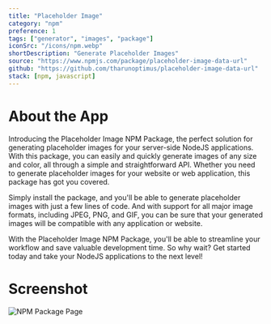```yaml
---
title: "Placeholder Image"
category: "npm"
preference: 1
tags: ["generator", "images", "package"]
iconSrc: "/icons/npm.webp"
shortDescription: "Generate Placeholder Images"
source: "https://www.npmjs.com/package/placeholder-image-data-url"
github: "https://github.com/tharunoptimus/placeholder-image-data-url"
stack: [npm, javascript]
---
```


# About the App

Introducing the Placeholder Image NPM Package, the perfect solution for generating placeholder images for your server-side NodeJS applications. With this package, you can easily and quickly generate images of any size and color, all through a simple and straightforward API. Whether you need to generate placeholder images for your website or web application, this package has got you covered.

Simply install the package, and you'll be able to generate placeholder images with just a few lines of code. And with support for all major image formats, including JPEG, PNG, and GIF, you can be sure that your generated images will be compatible with any application or website.

With the Placeholder Image NPM Package, you'll be able to streamline your workflow and save valuable development time. So why wait? Get started today and take your NodeJS applications to the next level!

# Screenshot

![NPM Package Page](/screenshots/placeholder-npm.webp)
